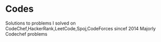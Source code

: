 
# Codes
Solutions to problems I solved on CodeChef,HackerRank,LeetCode,Spoj,CodeForces sincef 2014
Majorly Codechef problems<br>


